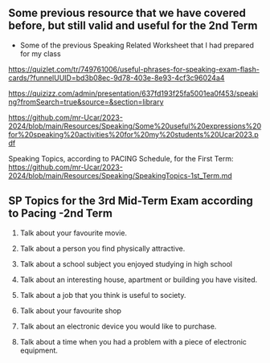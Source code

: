 
## Some previous resource that we have covered before, but still valid and useful for the 2nd Term

- Some of the previous Speaking Related Worksheet that I had prepared for my class

https://quizlet.com/tr/749761006/useful-phrases-for-speaking-exam-flash-cards/?funnelUUID=bd3b08ec-9d78-403e-8e93-4cf3c96024a4

https://quizizz.com/admin/presentation/637fd193f25fa5001ea0f453/speaking?fromSearch=true&source=&section=library

https://github.com/mr-Ucar/2023-2024/blob/main/Resources/Speaking/Some%20useful%20expressions%20for%20speaking%20activities%20for%20my%20students%20Ucar2023.pdf

Speaking Topics, according to PACING Schedule, for the First Term:
https://github.com/mr-Ucar/2023-2024/blob/main/Resources/Speaking/SpeakingTopics-1st_Term.md

## SP Topics for the 3rd Mid-Term Exam according to Pacing -2nd Term

1. Talk about your favourite movie.
   
2. Talk about a person you find physically attractive.

3. Talk about a school subject you enjoyed studying in high
school

4. Talk about an interesting house, apartment or building you
have visited.

6. Talk about a job that you think is useful to
society.

7. Talk about your favourite shop

8. Talk about an electronic device you would like to
purchase.

8. Talk about a time when you had a problem with a
piece of electronic equipment.

